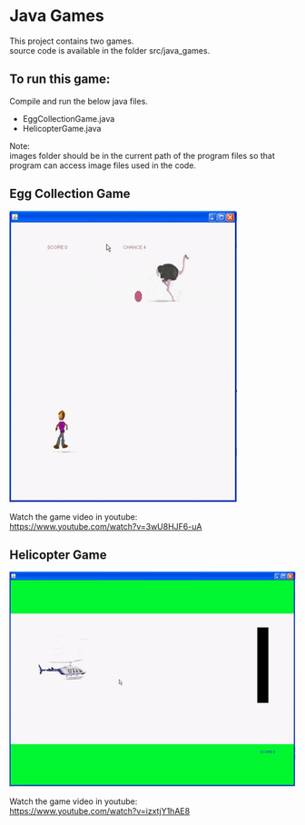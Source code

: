 Java Games
==========
This project contains two games.  
source code is available in the folder src/java_games.  

To run this game:
-----------------
Compile and run the below java files.  
 - EggCollectionGame.java
 - HelicopterGame.java

Note:  
images folder should be in the current path of the program files so that program can access image files used in the code.

Egg Collection Game
-------------------
![hen game](https://github.com/harikongu/java_games/blob/master/images/hen_game.gif)  

Watch the game video in youtube:  
https://www.youtube.com/watch?v=3wU8HJF6-uA  

Helicopter Game
---------------
![helicopter game](https://github.com/harikongu/java_games/blob/master/images/helicopter_game.gif)  

Watch the game video in youtube:  
https://www.youtube.com/watch?v=izxtjY1hAE8  
